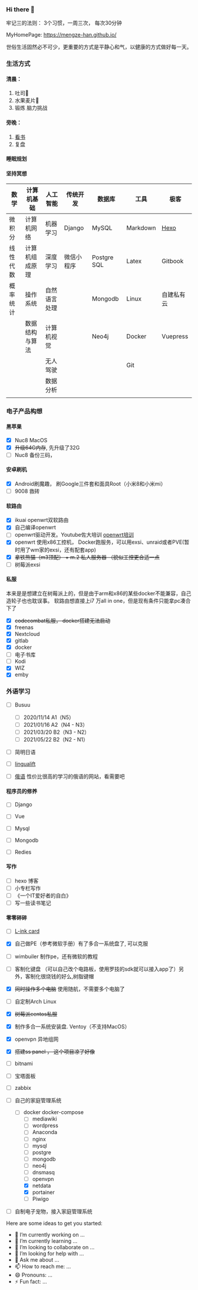 ### Hi there 👋

牢记三的法则： 3个习惯，一周三次， 每次30分钟


MyHomePage: https://mengze-han.github.io/

世俗生活固然必不可少，更重要的方式是平静心和气，以健康的方式做好每一天。



### 生活方式

#### 清晨：

1. 吐司🍞
2. 水果麦片🍉
3. 锻炼 脑力挑战

#### 旁晚：

1. [看书](http://mengze-han.github.io/books)
2. 复盘

#### 睡眠规划

#### 坚持冥想




| 数学     | 计算机基础     | 人工智能     | 传统开发   | 数据库      | 工具     | 极客       |
| -------- | -------------- | ------------ | ---------- | ----------- | -------- | ---------- |
| 微积分   | 计算机网络     | 机器学习     | Django     | MySQL       | Markdown | [Hexo](https://mengze-han.github.io/)       |
| 线性代数 | 计算机组成原理 | 深度学习     | 微信小程序 | Postgre SQL | Latex    | Gitbook    |
| 概率统计 | 操作系统       | 自然语言处理 |            | Mongodb     | Linux    | 自建私有云 |
|          | 数据结构与算法 | 计算机视觉   |            | Neo4j       | Docker   |  Vuepress |
|          |                | 无人驾驶     |            |             | Git      |            |
|          |                | 数据分析     |            |             |          |            |
|          |                |              |            |             |          |            |







### 电子产品构想

#### 黑苹果

  - [x] Nuc8 MacOS 
  - [x] ~~升级64G内存~~, 先升级了32G
  - [ ] Nuc8 备份三码，

#### 安卓刷机
  - [x] Android刷魔趣， 刷Google三件套和面具Root（小米8和小米mi）
  - [ ] 9008 救砖

#### 软路由
 - [x] ikuai  openwrt双软路由
 - [x] 自己编译openwrt
 - [ ] openwrt驱动开发。Youtube佐大培训  [openwrt培训](http://forgotfun.org/openwrt-training.html)
 - [x] openwrt 使用x86工控机， Docker跑服务，可以用exsi、unraid或者PVE(暂时用了wm家的exsi，还有配套app)
 - [x] ~~拿铁熊猫（m3顶配） + m.2 私人服务器 （貌似工控更合适一点~~
 - [ ] 树莓派exsi
 
#### 私服
本来是是想建立在树莓派上的，但是由于arm和x86的某些docker不能兼容，自己造轮子也也耽误事。
软路由想直接上i7 万all in one，但是现有条件只能拿pc凑合下了
- [x] ~~codecombat私服， docker搭建无法启动~~
- [x] freenas
- [x] Nextcloud
- [x] gitlab
- [x] docker
- [ ] 电子书库
- [ ] Kodi  
- [x] WIZ
- [x] emby

### 外语学习

- [ ] Busuu
  - [ ]   2020/11/14  A1（N5）
  - [ ]   2021/01/16  A2（N4 - N3）
  - [ ]   2021/03/20  B2（N3 - N2）
  - [ ]   2021/05/22  B2（N2 - N1）
- [ ] 简明日语
- [ ] [lingualift](https://app.lingualift.com/)
- [ ] [俄语](http://www.languagemetropolis.com/Product.aspx) 性价比很高的学习的俄语的网站，看需要吧


#### 程序员的修养

- [ ] Django
- [ ] Vue
- [ ] Mysql
- [ ] Mongodb
- [ ] Redies


#### 写作

  - [ ] hexo 博客
  - [ ] 小专栏写作
  - [ ] 《一个IT爱好者的自白》
  - [ ] 写一些读书笔记
#### 零零碎碎

- [ ] [L-ink card](https://github.com/peng-zhihui/L-ink_Card)
- [x] 自己做PE（参考微软手册）有了多合一系统盘了, 可以克服
- [ ] wimbuiler 制作pe，还有微软的教程
- [ ] 客制化键盘  （可以自己改个电路板，使用罗技的sdk就可以接入app了）另外，客制化很烧钱的好么,树脂键帽
- [x] ~~同时操作多个电脑~~ 使用随航，不需要多个电脑了
- [ ] 自定制Arch Linux
- [x] ~~树莓派centos私服~~
- [x] 制作多合一系统安装盘. Ventoy（不支持MacOS） 
- [x] openvpn 异地组网
- [x] ~~搭建ss panel ， 这个项目凉了好像~~
- [ ] bitnami
- [ ] 宝塔面板
- [ ] zabbix
- [ ] 自己的家庭管理系统
    - [ ] docker docker-compose
        - [ ] mediawiki
        - [ ] wordpress
        - [ ] Anaconda
        - [ ] nginx
        - [ ] mysql
        - [ ] postgre
        - [ ] mongodb
        - [ ] neo4j 
        - [ ] dnsmasq
        - [ ] openvpn 
        - [x] netdata
        - [x] portainer
        - [ ] Piwigo
- [ ] 自制电子宠物，接入家庭管理系统




Here are some ideas to get you started:

- 🔭 I’m currently working on ...
- 🌱 I’m currently learning ...
- 👯 I’m looking to collaborate on ...
- 🤔 I’m looking for help with ...
- 💬 Ask me about ...
- 📫 How to reach me: ...
- 😄 Pronouns: ...
- ⚡ Fun fact: ...


